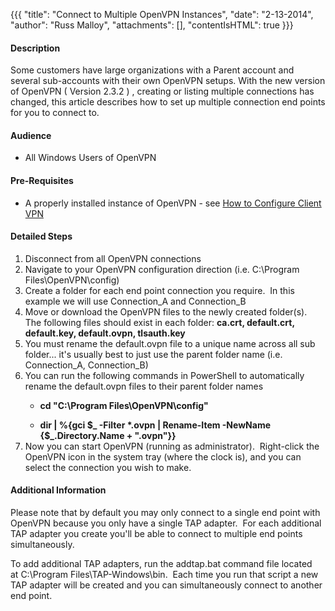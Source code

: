 {{{
  "title": "Connect to Multiple OpenVPN Instances",
  "date": "2-13-2014",
  "author": "Russ Malloy",
  "attachments": [],
  "contentIsHTML": true
}}}

<h4>Description</h4>
<p>Some customers have large organizations with a Parent account and several sub-accounts with their own OpenVPN setups. With the new version of OpenVPN ( Version 2.3.2 ) , creating or listing multiple connections has changed, this article describes how
  to set up multiple connection end points for you to connect to.</p>
<h4>Audience</h4>
<ul>
  <li>All Windows Users of OpenVPN</li>
</ul>
<h4>Pre-Requisites</h4>
<ul>
  <li>A properly installed instance of OpenVPN - see <a href="https://t3n.zendesk.com/entries/20914433-How-To-Configure-Client-VPN">How to Configure Client VPN</a>
  </li>
</ul>
<h4>Detailed Steps</h4>
<ol>
  <li>Disconnect from all OpenVPN connections</li>
  <li>Navigate to your OpenVPN configuration direction (i.e. C:\Program Files\OpenVPN\config)</li>
  <li>Create a folder for each end point connection you require.&nbsp; In this example we will use Connection_A and Connection_B</li>
  <li>Move or download the OpenVPN files to the newly created folder(s).&nbsp; The following files should exist in each folder: <strong>ca.crt, default.crt, default.key, default.ovpn, tlsauth.key</strong>
  </li>
  <li>You must rename the default.ovpn file to a unique name across all sub folder... it's usually best to just use the parent folder name (i.e. Connection_A, Connection_B)</li>
  <li>You can run the following commands in PowerShell to automatically rename the default.ovpn files to their parent folder names</li>
  <ul>
    <li>
      <p><strong>cd "C:\Program Files\OpenVPN\config"</strong>
      </p>
    </li>
    <li><strong>dir | %{gci $_ -Filter *.ovpn |&nbsp;Rename-Item -NewName {$_.Directory.Name + ".ovpn"}}</strong>
    </li>
  </ul>
  <li>Now you can start OpenVPN (running as administrator).&nbsp; Right-click the OpenVPN icon in the system tray (where the clock is), and you can select the connection you wish to make.</li>
</ol>
<h4>Additional Information</h4>
<p>Please note that by default you may only connect to a single end point with OpenVPN because you only have a single TAP adapter.&nbsp; For each additional TAP adapter you create you'll be able to connect to multiple end points simultaneously.</p>
<p>To add additional TAP adapters, run&nbsp;the&nbsp;addtap.bat command file&nbsp;located at&nbsp;C:\Program Files\TAP-Windows\bin.&nbsp; Each time you run that script a new TAP adapter will be created and you can simultaneously connect to another end point.</p>